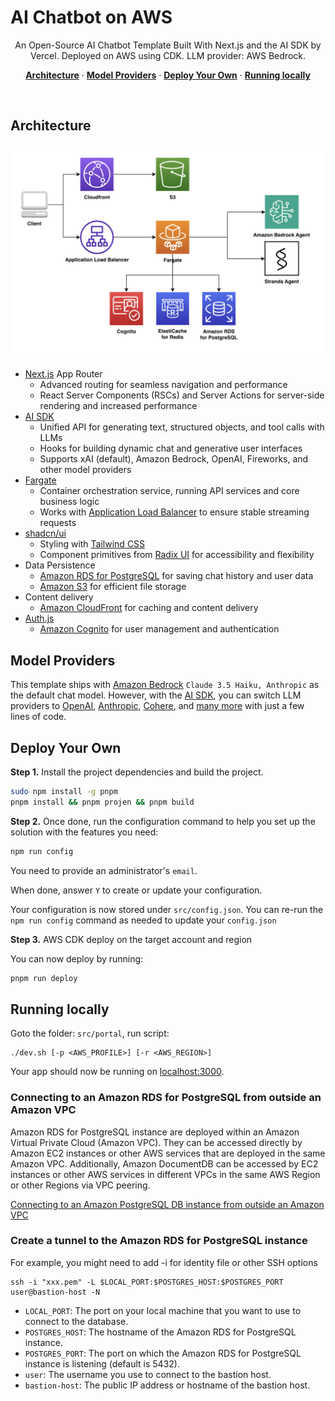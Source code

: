 # AI Chatbot on AWS

<p align="center">
  An Open-Source AI Chatbot Template Built With Next.js and the AI SDK by Vercel. Deployed on AWS using CDK. LLM provider: AWS Bedrock.
</p>

<p align="center">
  <a href="#architecture"><strong>Architecture</strong></a> ·
  <a href="#model-providers"><strong>Model Providers</strong></a> ·
  <a href="#deploy-your-own"><strong>Deploy Your Own</strong></a> ·
  <a href="#running-locally"><strong>Running locally</strong></a>
</p>
<br/>

## Architecture

![architecture](images/architecture.png)

- [Next.js](https://nextjs.org) App Router
  - Advanced routing for seamless navigation and performance
  - React Server Components (RSCs) and Server Actions for server-side rendering and increased performance
- [AI SDK](https://sdk.vercel.ai/docs)
  - Unified API for generating text, structured objects, and tool calls with LLMs
  - Hooks for building dynamic chat and generative user interfaces
  - Supports xAI (default), Amazon Bedrock, OpenAI, Fireworks, and other model providers
- [Fargate](https://aws.amazon.com/fargate)
  - Container orchestration service, running API services and core business logic
  - Works with [Application Load Balancer](https://docs.aws.amazon.com/elasticloadbalancing/latest/application/introduction.html) to ensure stable streaming requests
- [shadcn/ui](https://ui.shadcn.com)
  - Styling with [Tailwind CSS](https://tailwindcss.com)
  - Component primitives from [Radix UI](https://radix-ui.com) for accessibility and flexibility
- Data Persistence
  - [Amazon RDS for PostgreSQL](https://docs.aws.amazon.com/AmazonRDS/latest/UserGuide/CHAP_PostgreSQL.html) for saving chat history and user data
  - [Amazon S3](https://docs.aws.amazon.com/AmazonS3/latest/userguide/Welcome.html) for efficient file storage
- Content delivery
  - [Amazon CloudFront](https://docs.aws.amazon.com/cloudfront/) for caching and content delivery
- [Auth.js](https://authjs.dev)
  - [Amazon Cognito](https://docs.aws.amazon.com/cognito/) for user management and authentication

## Model Providers

This template ships with [Amazon Bedrock](https://docs.aws.amazon.com/bedrock/) `Claude 3.5 Haiku, Anthropic` as the default chat model. However, with the [AI SDK](https://sdk.vercel.ai/docs), you can switch LLM providers to [OpenAI](https://openai.com), [Anthropic](https://anthropic.com), [Cohere](https://cohere.com/), and [many more](https://sdk.vercel.ai/providers/ai-sdk-providers) with just a few lines of code.

## Deploy Your Own

**Step 1.** Install the project dependencies and build the project.

```bash
sudo npm install -g pnpm
pnpm install && pnpm projen && pnpm build
```

**Step 2.** Once done, run the configuration command to help you set up the solution with the features you need:

```bash
npm run config
```

You need to provide an administrator's `email`.

When done, answer `Y` to create or update your configuration.

Your configuration is now stored under `src/config.json`. You can re-run the `npm run config` command as needed to update your `config.json`

**Step 3.** AWS CDK deploy on the target account and region

You can now deploy by running:

```bash
pnpm run deploy
```

## Running locally

Goto the folder: `src/portal`, run script:

```shell
./dev.sh [-p <AWS_PROFILE>] [-r <AWS_REGION>]
```

Your app should now be running on [localhost:3000](http://localhost:3000).


### Connecting to an Amazon RDS for PostgreSQL from outside an Amazon VPC

Amazon RDS for PostgreSQL instance are deployed within an Amazon Virtual Private Cloud (Amazon VPC). They can be accessed directly by Amazon EC2 instances or other AWS services that are deployed in the same Amazon VPC. Additionally, Amazon DocumentDB can be accessed by EC2 instances or other AWS services in different VPCs in the same AWS Region or other Regions via VPC peering.

[Connecting to an Amazon PostgreSQL DB instance from outside an Amazon VPC](https://docs.aws.amazon.com/AmazonRDS/latest/UserGuide/CHAP_GettingStarted.CreatingConnecting.PostgreSQL.html#CHAP_GettingStarted.Connecting.PostgreSQL)

### Create a tunnel to the Amazon RDS for PostgreSQL instance

For example, you might need to add -i for identity file or other SSH options

```
ssh -i "xxx.pem" -L $LOCAL_PORT:$POSTGRES_HOST:$POSTGRES_PORT user@bastion-host -N
```

- `LOCAL_PORT`: The port on your local machine that you want to use to connect to the database.
- `POSTGRES_HOST`: The hostname of the Amazon RDS for PostgreSQL instance.
- `POSTGRES_PORT`: The port on which the Amazon RDS for PostgreSQL instance is listening (default is 5432).
- `user`: The username you use to connect to the bastion host.
- `bastion-host`: The public IP address or hostname of the bastion host.

